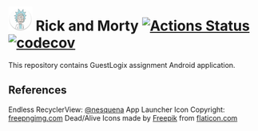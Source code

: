 # ![launcher icon](https://raw.githubusercontent.com/mohsenoid/mobile-take-home/master/app/src/main/res/mipmap-mdpi/ic_launcher_round.png) Rick and Morty [![Actions Status](https://github.com/mohsenoid/mobile-take-home/workflows/Android%20CI/badge.svg)](https://github.com/mohsenoid/mobile-take-home/actions) [![codecov](https://codecov.io/gh/mohsenoid/mobile-take-home/branch/master/graph/badge.svg)](https://codecov.io/gh/mohsenoid/mobile-take-home)
This repository contains GuestLogix assignment Android application.


## References
Endless RecyclerView: [@nesquena](https://gist.github.com/nesquena/d09dc68ff07e845cc622)
App Launcher Icon Copyright: [freepngimg.com](http://freepngimg.com)
Dead/Alive Icons made by [Freepik](https://flaticon.com/authors/freepik) from [flaticon.com](https://flaticon.com)
